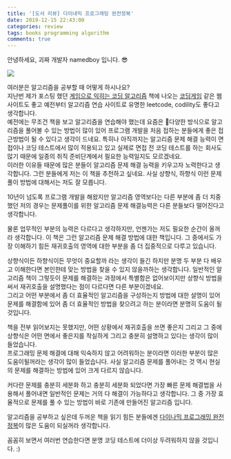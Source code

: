 ```yaml
---
title: '[도서 리뷰] 다이내믹 프로그래밍 완전정복'
date: 2019-12-15 22:43:00
categories: review
tags: books programming algorithm 
comments: true
---
```


안녕하세요, 괴짜 개발자 namedboy 입니다. 😎

<img src='https://firebasestorage.googleapis.com/v0/b/github-blog-39e5f.appspot.com/o/dynamic-programming.jpg?alt=media&token=31797142-ceca-4614-a7c2-81e0e52ccdcf'/>

여러분은 알고리즘을 공부할 때 어떻게 하시나요?  
지난번 제가 포스팅 했던 [게임으로 익히는 코딩 알고리즘](https://kkokey.github.io/review/2019/06/09/%EB%8F%84%EC%84%9C%EB%A6%AC%EB%B7%B0-%EA%B2%8C%EC%9E%84%EC%9C%BC%EB%A1%9C-%EC%9D%B5%ED%9E%88%EB%8A%94-%EC%BD%94%EB%94%A9-%EC%95%8C%EA%B3%A0%EB%A6%AC%EC%A6%98/) 책에 나오는 [코딩게임]('http://codinggame.com/') 같은 웹사이트도 좋고 예전부터 알고리즘 연습 사이트로 유명한 leetcode, codility도 좋다고 생각합니다.  
예전에는 무조건 책을 보고 알고리즘을 연습해야 했는데 요즘은 다양한 방식으로 알고리즘을 풀어볼 수 있는 방법이 많이 있어 프로그램 개발을 처음 접하는 분들에게 좋은 접근방법이 될 수 있다고 생각이 드네요.
특히나 아직까지는 알고리즘 문제 해결 능력이 면접이나 코딩 테스트에서 많이 적용되고 있고 실제로 면접 전 코딩 테스트를 하는 회사도 많기 때문에 일종의 취직 준비단계에서 필요한 능력일지도 모르겠네요.  
이러한 이유들 때문에 많은 분들이 알고리즘 문제 해결 능력을 키우고자 노력한다고 생각합니다. 그런 분들에게 저는 이 책을 추천하고 싶네요.
사실 상향식, 하향식 이런 문제풀이 방법에 대해서는 저도 잘 모릅니다.  

10년이 넘도록 프로그램 개발을 해왔지만 알고리즘 영역보다는 다른 부분에 좀 더 치중했던 저의 경우는 문제풀이를 위한 알고리즘 문제 해결능력은 다른 분들보다 떨어진다고 생각합니다.  

물론 업무적인 부분의 능력은 다르다고 생각하지만, 언젠가는 저도 필요한 순간이 올꺼라 생각합니다. 이 책은 그런 알고리즘 문제 해결 방법에 대한 책입니다. 그 중에서도 가장 이해하기 힘든 재귀호출의 영역에 대한 부분을 좀 더 집중적으로 다루고 있습니다.  

상향식이든 하향식이든 무엇이 중요할까 라는 생각이 들긴 하지만 분명 두 부분 다 배우고 이해한다면 본인한테 맞는 방법을 찾을 수 있지 않을까하는 생각합니다.
일반적인 알고리즘 책이 그렇듯이 문제를 해결하는 과정에서 특별함은 없어보이지만 상향식 방법을 써서 재귀호출을 설명했다는 점이 다르다면 다른 부분이겠네요.  
그리고 어떤 부분에서 좀 더 효율적인 알고리즘을 구성하는지 방법에 대한 설명이 있어 문제를 해결함에 있어 좀 더 효율적인 방법을 찾으려고 하는 분이라면 분명히 도움이 될 것입니다.

책을 전부 읽어보지는 못했지만, 어떤 상황에서 재귀호출을 쓰면 좋은지 그리고 그 중에 상향식은 어떤 면에서 좋은지를 착실하게 그리고 충분히 설명하고 있다는 생각이 많이 들었습니다.  
프로그래밍 문제 해결에 대해 익숙하지 않고 어려워하는 분이라면 이러한 부분이 많은 도움이될꺼라는 생각이 많이 들었습니다.
사실 알고리즘 문제를 풀어내는 것 역시 현실의 문제를 해결하는 방법에 있어 크게 다르지 않습니다.

커다란 문제를 충분히 세분화 하고 충분히 세분화 되었다면 가장 빠른 문제 해결법을 사용해서 풀어내면 일반적인 문제는 거의 다 해결이 가능하다고 생각합니다.
그 중 가장 효율적으로 문제를 풀 수 있는 방법이 바로 기존에 만들어진 알고리즘 입니다.

알고리즘을 공부하고 싶은데 두꺼운 책을 읽기 힘든 분들에겐 [다이나믹 프로그래밍 완전정복](http://www.hanbit.co.kr/store/books/look.php?p_code=B9440449667)이 많은 도움이 되실꺼라 생각합니다.

꼼꼼히 보면서 여러번 연습한다면 분명 코딩 테스트에 더이상 두려워하지 않을 것입니다. :)
